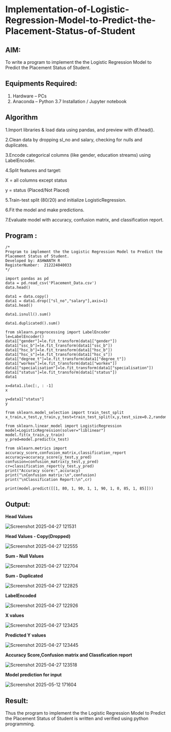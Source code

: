 # Implementation-of-Logistic-Regression-Model-to-Predict-the-Placement-Status-of-Student

## AIM:
To write a program to implement the the Logistic Regression Model to Predict the Placement Status of Student.

## Equipments Required:
1. Hardware – PCs
2. Anaconda – Python 3.7 Installation / Jupyter notebook

## Algorithm
1.Import libraries & load data using pandas, and preview with df.head().

2.Clean data by dropping sl_no and salary, checking for nulls and duplicates.

3.Encode categorical columns (like gender, education streams) using LabelEncoder.

4.Split features and target:

X = all columns except status

y = status (Placed/Not Placed)

5.Train-test split (80/20) and initialize LogisticRegression.

6.Fit the model and make predictions.

7.Evaluate model with accuracy, confusion matrix, and classification report.

## Program :
```
/*
Program to implement the the Logistic Regression Model to Predict the Placement Status of Student.
Developed by: ASHWANTH R
RegisterNumber:  212224040033
*/
```

```
import pandas as pd
data = pd.read_csv('Placement_Data.csv')
data.head()
```
```
data1 = data.copy()
data1 = data1.drop(["sl_no","salary"],axis=1)
data1.head()
```
```
data1.isnull().sum()
```
```
data1.duplicated().sum()
```
```
from sklearn.preprocessing import LabelEncoder
le=LabelEncoder()
data1["gender"]=le.fit_transform(data1["gender"])
data1["ssc_b"]=le.fit_transform(data1["ssc_b"])
data1["hsc_b"]=le.fit_transform(data1["hsc_b"])
data1["hsc_s"]=le.fit_transform(data1["hsc_s"])
data1["degree_t"]=le.fit_transform(data1["degree_t"])
data1["workex"]=le.fit_transform(data1["workex"])
data1["specialisation"]=le.fit_transform(data1["specialisation"])
data1["status"]=le.fit_transform(data1["status"])
data1
```


```
x=data1.iloc[:, : -1]
x
```

```
y=data1["status"]
y
```


```
from sklearn.model_selection import train_test_split
x_train,x_test,y_train,y_test=train_test_split(x,y,test_size=0.2,random_state=0)

from sklearn.linear_model import LogisticRegression
model=LogisticRegression(solver="liblinear")
model.fit(x_train,y_train)
y_pred=model.predict(x_test)
```
```
from sklearn.metrics import accuracy_score,confusion_matrix,classification_report
accuracy=accuracy_score(y_test,y_pred)
confusion=confusion_matrix(y_test,y_pred)
cr=classification_report(y_test,y_pred)
print("Accuracy score:",accuracy)
print("\nConfusion matrix:\n",confusion)
print("\nClassification Report:\n",cr)
```
```
print(model.predict([[1, 80, 1, 90, 1, 1, 90, 1, 0, 85, 1, 85]]))
```

## Output:

**Head Values**

![Screenshot 2025-04-27 121531](https://github.com/user-attachments/assets/c0794227-035a-4b15-adb4-d91a63500c0d)

**Head Values - Copy(Dropped)**

![Screenshot 2025-04-27 122555](https://github.com/user-attachments/assets/f993e35d-969a-4df2-bd66-abbe41a33ea9)

**Sum - Null Values**

![Screenshot 2025-04-27 122704](https://github.com/user-attachments/assets/e9cb6c73-770e-40b5-8861-fd1c833d971b)

**Sum - Duplicated**

![Screenshot 2025-04-27 122825](https://github.com/user-attachments/assets/64221f25-741b-41ac-b5db-1c3db7ef1e3a)

**LabelEncoded**

![Screenshot 2025-04-27 122926](https://github.com/user-attachments/assets/4ee4d111-419b-46a7-b062-59a939d9c264)

**X values**

![Screenshot 2025-04-27 123425](https://github.com/user-attachments/assets/1f2ff4f0-7260-4c7d-828b-52a00f8f306d)

**Predicted Y values**

![Screenshot 2025-04-27 123445](https://github.com/user-attachments/assets/4eef24d5-5601-442f-80c5-7b2df92b62b2)

**Accuracy Score,Confusion matrix and Classfication report**

![Screenshot 2025-04-27 123518](https://github.com/user-attachments/assets/5a1e4b65-3ec0-4069-bcbb-1a19f1eb94a1)

**Model prediction for input**


![Screenshot 2025-05-12 171604](https://github.com/user-attachments/assets/d6ae591d-bd0f-406c-9d41-be623ec50fcf)
## Result:
Thus the program to implement the the Logistic Regression Model to Predict the Placement Status of Student is written and verified using python programming.
